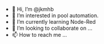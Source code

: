 - 👋 Hi, I’m @jkmhb
- 👀 I’m interested in pool automation.
- 🌱 I’m currently learning Node-Red
- 💞️ I’m looking to collaborate on ...
- 📫 How to reach me ...

<!---
jkmhb/jkmhb is a ✨ special ✨ repository because its `README.md` (this file) appears on your GitHub profile.
You can click the Preview link to take a look at your changes.
--->
